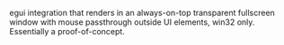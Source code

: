 egui integration that renders in an always-on-top transparent fullscreen window with mouse passthrough outside UI elements, win32 only. Essentially a proof-of-concept.
